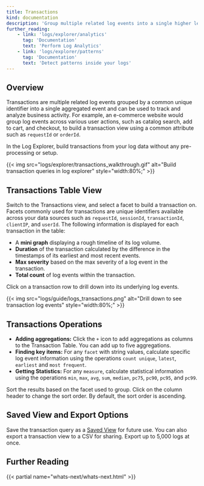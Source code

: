 ```yaml
---
title: Transactions
kind: documentation
description: 'Group multiple related log events into a single higher level event called transaction.'
further_reading:
    - link: 'logs/explorer/analytics'
      tag: 'Documentation'
      text: 'Perform Log Analytics'
    - link: 'logs/explorer/patterns'
      tag: 'Documentation'
      text: 'Detect patterns inside your logs'
---
```


## Overview

Transactions are multiple related log events grouped by a common unique identifier into a single aggregated event and can be used to track and analyze business activity. For example, an e-commerce website would group log events across various user actions, such as catalog search, add to cart, and checkout, to build a transaction view using a common attribute such as `requestId` or `orderId`.

In the Log Explorer, build transactions from your log data without any pre-processing or setup.

{{< img src="logs/explorer/transactions_walkthrough.gif" alt="Build transaction queries in log explorer" style="width:80%;" >}}

## Transactions Table View

Switch to the Transactions view, and select a facet to build a transaction on. Facets commonly used for transactions are unique identifiers available across your data sources such as `requestId`, `sessionId`, `transactionId`, `clientIP`, and `userId`. The following information is displayed for each transaction in the table:

- A **mini graph** displaying a rough timeline of its log volume.
- **Duration** of the transaction calculated by the difference in the timestamps of its earliest and most recent events.
- **Max severity** based on the max severity of a log event in the transaction.
- **Total count** of log events within the transaction.

Click on a transaction row to drill down into its underlying log events.

{{< img src="logs/guide/logs_transactions.png" alt="Drill down to see transaction log events" style="width:80%;" >}}

## Transactions Operations

- **Adding aggregations:** Click the `+` icon to add aggregations as columns to the Transaction Table. You can add up to five aggregations.
- **Finding key items:** For any `facet` with string values, calculate specific log event information using the operations `count unique`, `latest`, `earliest` and `most frequent`.
- **Getting Statistics:** For any `measure`, calculate statistical information using the operations `min`, `max`, `avg`, `sum`, `median`, `pc75`, `pc90`, `pc95`, and `pc99`.

Sort the results based on the facet used to group. Click on the column header to change the sort order. By default, the sort order is ascending.

## Saved View and Export Options

Save the transaction query as a [Saved View][1] for future use. You can also export a transaction view to a CSV for sharing. Export up to 5,000 logs at once.

## Further Reading

{{< partial name="whats-next/whats-next.html" >}}

[1]: /logs/explorer/saved_views
